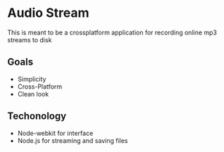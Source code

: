 # Audio Stream

This is meant to be a crossplatform application for recording online mp3 streams to disk

## Goals

 - Simplicity
 - Cross-Platform
 - Clean look

## Techonology
 
 - Node-webkit for interface
 - Node.js for streaming and saving files
